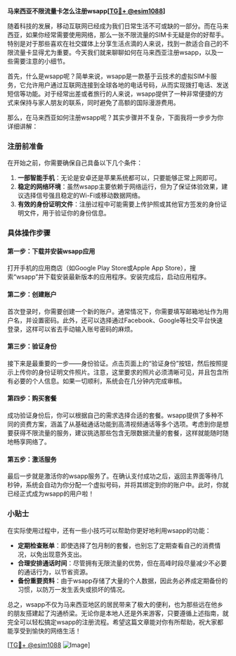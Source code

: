 **马来西亚不限流量卡怎么注册wsapp[[TG💪+ @esim1088](https://t.me/s/esim1088)]**

随着科技的发展，移动互联网已经成为我们日常生活不可或缺的一部分。而在马来西亚，如果你经常需要使用网络，那么一张不限流量的SIM卡无疑是你的好帮手。特别是对于那些喜欢在社交媒体上分享生活点滴的人来说，找到一款适合自己的不限流量卡显得尤为重要。今天我们就来聊聊如何在马来西亚注册wsapp，以及一些需要注意的小细节。

首先，什么是wsapp呢？简单来说，wsapp是一款基于云技术的虚拟SIM卡服务，它允许用户通过互联网连接到全球各地的电话号码，从而实现拨打电话、发送短信等功能。对于经常出差或者旅行的人来说，wsapp提供了一种非常便捷的方式来保持与家人朋友的联系，同时避免了高额的国际漫游费用。

那么，在马来西亚如何注册wsapp呢？其实步骤并不复杂，下面我将一步步为你详细讲解：

### 注册前准备

在开始之前，你需要确保自己具备以下几个条件：
1. **一部智能手机**：无论是安卓还是苹果系统都可以，只要能够正常上网即可。
2. **稳定的网络环境**：虽然wsapp主要依赖于网络运行，但为了保证体验效果，建议选择信号强且稳定的Wi-Fi或移动数据网络。
3. **有效的身份证明文件**：注册过程中可能需要上传护照或其他官方签发的身份证明文件，用于验证你的身份信息。

### 具体操作步骤

#### 第一步：下载并安装wsapp应用
打开手机的应用商店（如Google Play Store或Apple App Store），搜索“wsapp”并下载安装最新版本的应用程序。安装完成后，启动应用程序。

#### 第二步：创建账户
首次登录时，你需要创建一个新的账户。通常情况下，你需要填写邮箱地址作为用户名，并设置密码。此外，还可以选择通过Facebook、Google等社交平台快速登录，这样可以省去手动输入账号密码的麻烦。

#### 第三步：验证身份
接下来是最重要的一步——身份验证。点击页面上的“验证身份”按钮，然后按照提示上传你的身份证明文件照片。注意，这里要求的照片必须清晰可见，并且包含所有必要的个人信息。如果一切顺利，系统会在几分钟内完成审核。

#### 第四步：购买套餐
成功验证身份后，你可以根据自己的需求选择合适的套餐。wsapp提供了多种不同的资费方案，涵盖了从基础通话功能到高清视频通话等多个选项。考虑到你是想要获得不限流量的服务，建议挑选那些包含无限数据流量的套餐，这样就能随时随地畅享网络了。

#### 第五步：激活服务
最后一步就是激活你的wsapp服务了。在确认支付成功之后，返回主界面等待几秒钟，系统会自动为你分配一个虚拟号码，并将其绑定到你的账户中。此时，你就已经正式成为wsapp的用户啦！

### 小贴士

在实际使用过程中，还有一些小技巧可以帮助你更好地利用wsapp的功能：
- **定期检查账单**：即使选择了包月制的套餐，也别忘了定期查看自己的消费情况，以免出现意外支出。
- **合理安排通话时间**：尽管拥有无限流量的优势，但在高峰时段尽量减少不必要的通话行为，以节省资源。
- **备份重要资料**：由于wsapp存储了大量的个人数据，因此务必养成定期备份的习惯，以防万一发生丢失或损坏的情况。

总之，wsapp不仅为马来西亚地区的居民带来了极大的便利，也为那些远在他乡的朋友搭建起了沟通桥梁。无论你是本地人还是外来游客，只要遵循上述指南，就完全可以轻松搞定wsapp的注册流程。希望这篇文章能对你有所帮助，祝大家都能享受到愉快的网络生活！

[[TG💪+ @esim1088](https://t.me/s/esim1088) ![Image](https://i.postimg.cc/4NQfJmqS/Snipaste-2025-05-13-00-14-12.png)]